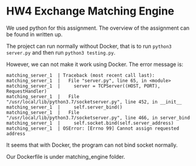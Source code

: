 # HW4 Exchange Matching Engine
We used python for this assignment. The overview of the assignment can be found in written up.

The project can run normally without Docker, that is to run ```python3 server.py``` and then run ```python3 testing.py```.

However, we can not make it work using Docker. The error message is:
```
matching_server_1  | Traceback (most recent call last):
matching_server_1  |   File "server.py", line 65, in <module>
matching_server_1  |     server = TCPServer((HOST, PORT), RequestHandler)
matching_server_1  |   File "/usr/local/lib/python3.7/socketserver.py", line 452, in __init__
matching_server_1  |     self.server_bind()
matching_server_1  |   File "/usr/local/lib/python3.7/socketserver.py", line 466, in server_bind
matching_server_1  |     self.socket.bind(self.server_address)
matching_server_1  | OSError: [Errno 99] Cannot assign requested address
```
It seems that with Docker, the program can not bind socket normally.

Our Dockerfile is under matching_engine folder.
